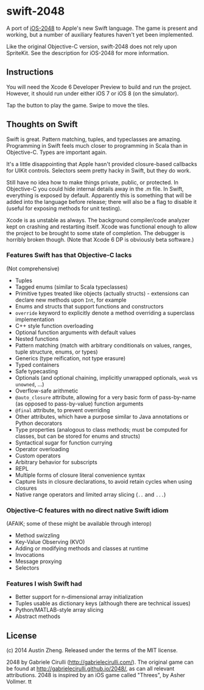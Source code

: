 swift-2048
==========

A port of [iOS-2048](https://github.com/austinzheng/iOS-2048) to Apple's new Swift language. The game is present and working, but a number of auxiliary features haven't yet been implemented.

Like the original Objective-C version, swift-2048 does not rely upon SpriteKit. See the description for iOS-2048 for more information.

Instructions
------------

You will need the Xcode 6 Developer Preview to build and run the project. However, it should run under either iOS 7 or iOS 8 (on the simulator).

Tap the button to play the game. Swipe to move the tiles.

Thoughts on Swift
-----------------

Swift is great. Pattern matching, tuples, and typeclasses are amazing. Programming in Swift feels much closer to programming in Scala than in Objective-C. Types are important again.

It's a little disappointing that Apple hasn't provided closure-based callbacks for UIKit controls. Selectors seem pretty hacky in Swift, but they do work.

Still have no idea how to make things private, public, or protected. In Objective-C you could hide internal details away in the .m file. In Swift, everything is exposed by default. Apparently this is something that will be added into the language before release; there will also be a flag to disable it (useful for exposing methods for unit testing).

Xcode is as unstable as always. The background compiler/code analyzer kept on crashing and restarting itself. Xcode was functional enough to allow the project to be brought to some state of completion. The debugger is horribly broken though. (Note that Xcode 6 DP is obviously beta software.)

### Features Swift has that Objective-C lacks
(Not comprehensive)

- Tuples
- Tagged enums (similar to Scala typeclasses)
- Primitive types treated like objects (actually structs) - extensions can declare new methods upon ``Int``, for example
- Enums and structs that support functions and constructors
- ``override`` keyword to explicitly denote a method overriding a superclass implementation
- C++ style function overloading
- Optional function arguments with default values
- Nested functions
- Pattern matching (match with arbitrary conditionals on values, ranges, tuple structure, enums, or types)
- Generics (type reification, not type erasure)
- Typed containers
- Safe typecasting
- Optionals (and optional chaining, implicitly unwrapped optionals, ``weak`` vs ``unowned``, ...)
- Overflow-safe arithmetic
- ``@auto_closure`` attribute, allowing for a very basic form of pass-by-name (as opposed to pass-by-value) function arguments
- ``@final`` attribute, to prevent overriding
- Other attributes, which have a purpose similar to Java annotations or Python decorators
- Type properties (analogous to class methods; must be computed for classes, but can be stored for enums and structs)
- Syntactical sugar for function currying
- Operator overloading
- Custom operators
- Arbitrary behavior for subscripts
- REPL
- Multiple forms of closure literal convenience syntax
- Capture lists in closure declarations, to avoid retain cycles when using closures
- Native range operators and limited array slicing (``..`` and ``...``)


### Objective-C features with no direct native Swift idiom
(AFAIK; some of these might be available through interop)

- Method swizzling
- Key-Value Observing (KVO)
- Adding or modifying methods and classes at runtime
- Invocations
- Message proxying
- Selectors


### Features I wish Swift had

- Better support for n-dimensional array initialization
- Tuples usable as dictionary keys (although there are technical issues)
- Python/MATLAB-style array slicing
- Abstract methods


License
-------
(c) 2014 Austin Zheng. Released under the terms of the MIT license.

2048 by Gabriele Cirulli (http://gabrielecirulli.com/). The original game can be found at http://gabrielecirulli.github.io/2048/, as can all relevant attributions. 2048 is inspired by an iOS game called "Threes", by Asher Vollmer.
tt
